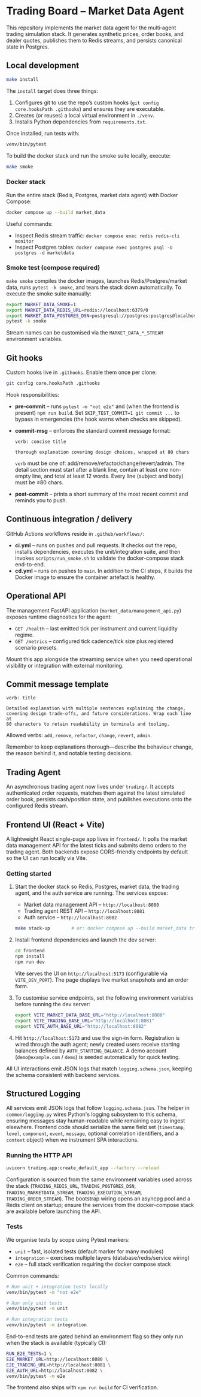 # Trading Board – Market Data Agent

This repository implements the market data agent for the multi‑agent trading
simulation stack. It generates synthetic prices, order books, and dealer quotes,
publishes them to Redis streams, and persists canonical state in Postgres.

## Local development

```bash
make install
```

The `install` target does three things:

1. Configures git to use the repo’s custom hooks (`git config core.hooksPath .githooks`)
   and ensures they are executable.
2. Creates (or reuses) a local virtual environment in `./venv`.
3. Installs Python dependencies from `requirements.txt`.

Once installed, run tests with:

```bash
venv/bin/pytest
```

To build the docker stack and run the smoke suite locally, execute:

```bash
make smoke
```

### Docker stack

Run the entire stack (Redis, Postgres, market data agent) with Docker Compose:

```bash
docker compose up --build market_data
```

Useful commands:

* Inspect Redis stream traffic: `docker compose exec redis redis-cli monitor`
* Inspect Postgres tables: `docker compose exec postgres psql -U postgres -d marketdata`

### Smoke test (compose required)

`make smoke` compiles the docker images, launches Redis/Postgres/market data,
runs `pytest -k smoke`, and tears the stack down automatically. To execute the
smoke suite manually:

```bash
export MARKET_DATA_SMOKE=1
export MARKET_DATA_REDIS_URL=redis://localhost:6379/0
export MARKET_DATA_POSTGRES_DSN=postgresql://postgres:postgres@localhost:5432/marketdata
pytest -k smoke
```

Stream names can be customised via the `MARKET_DATA_*_STREAM` environment
variables.

## Git hooks

Custom hooks live in `.githooks`. Enable them once per clone:

```bash
git config core.hooksPath .githooks
```

Hook responsibilities:

* **pre-commit** – runs `pytest -m "not e2e"` and (when the frontend is
  present) `npm run build`. Set `SKIP_TEST_COMMIT=1 git commit ...` to bypass in
  emergencies (the hook warns when checks are skipped).
* **commit-msg** – enforces the standard commit message format:

  ```text
  verb: concise title
  
  thorough explanation covering design choices, wrapped at 80 chars
  ```

  `verb` must be one of: add/remove/refactor/change/revert/admin. The detail
  section must start after a blank line, contain at least one non-empty line,
  and total at least 12 words. Every line (subject and body) must be ≤80 chars.
* **post-commit** – prints a short summary of the most recent commit and
  reminds you to push.

## Continuous integration / delivery

GitHub Actions workflows reside in `.github/workflows/`:

* **ci.yml** – runs on pushes and pull requests. It checks out the repo,
  installs dependencies, executes the unit/integration suite, and then invokes
  `scripts/run_smoke.sh` to validate the docker-compose stack end-to-end.
* **cd.yml** – runs on pushes to `main`. In addition to the CI steps, it builds
  the Docker image to ensure the container artefact is healthy.

## Operational API

The management FastAPI application (`market_data/management_api.py`) exposes
runtime diagnostics for the agent:

* `GET /health` – last emitted tick per instrument and current liquidity regime.
* `GET /metrics` – configured tick cadence/tick size plus registered scenario
  presets.

Mount this app alongside the streaming service when you need operational
visibility or integration with external monitoring.

## Commit message template

```text
verb: title

Detailed explanation with multiple sentences explaining the change,
covering design trade-offs, and future considerations. Wrap each line at
80 characters to retain readability in terminals and tooling.
```

Allowed verbs: `add`, `remove`, `refactor`, `change`, `revert`, `admin`.

Remember to keep explanations thorough—describe the behaviour change, the reason
behind it, and notable testing decisions.

## Trading Agent

An asynchronous trading agent now lives under `trading/`. It accepts authenticated
order requests, matches them against the latest simulated order book, persists
cash/position state, and publishes executions onto the configured Redis stream.

## Frontend UI (React + Vite)

A lightweight React single-page app lives in `frontend/`. It polls the market
data management API for the latest ticks and submits demo orders to the trading
agent. Both backends expose CORS-friendly endpoints by default so the UI can run
locally via Vite.

### Getting started

1. Start the docker stack so Redis, Postgres, market data, the trading agent,
   and the auth service are running. The services expose:
   * Market data management API – `http://localhost:8080`
   * Trading agent REST API – `http://localhost:8081`
   * Auth service – `http://localhost:8082`

   ```bash
   make stack-up        # or: docker compose up --build market_data trading_agent auth_service
   ```

2. Install frontend dependencies and launch the dev server:

   ```bash
   cd frontend
   npm install
   npm run dev
   ```

   Vite serves the UI on `http://localhost:5173` (configurable via
   `VITE_DEV_PORT`). The page displays live market snapshots and an order form.
3. To customise service endpoints, set the following environment variables
   before running the dev server:

   ```bash
   export VITE_MARKET_DATA_BASE_URL="http://localhost:8080"
   export VITE_TRADING_BASE_URL="http://localhost:8081"
   export VITE_AUTH_BASE_URL="http://localhost:8082"
   ```

4. Hit `http://localhost:5173` and use the sign-in form. Registration is wired
   through the auth agent; newly created users receive starting balances defined
   by `AUTH_STARTING_BALANCE`. A demo account (`demo@example.com` / `demo`) is
   seeded automatically for quick testing.

All UI interactions emit JSON logs that match `logging.schema.json`, keeping the
schema consistent with backend services.

## Structured Logging

All services emit JSON logs that follow `logging.schema.json`. The helper in
`common/logging.py` wires Python's logging subsystem to this schema, ensuring
messages stay human-readable while remaining easy to ingest elsewhere. Frontend
code should serialize the same field set (`timestamp`, `level`, `component`,
`event`, `message`, optional correlation identifiers, and a `context` object)
when we instrument SPA interactions.

### Running the HTTP API

```bash
uvicorn trading.app:create_default_app --factory --reload
```

Configuration is sourced from the same environment variables used across the
stack (`TRADING_REDIS_URL`, `TRADING_POSTGRES_DSN`, `TRADING_MARKETDATA_STREAM`,
`TRADING_EXECUTION_STREAM`, `TRADING_ORDER_STREAM`). The bootstrap wiring opens
an asyncpg pool and a Redis client on startup; ensure the services from the
docker-compose stack are available before launching the API.

### Tests

We organise tests by scope using Pytest markers:

* `unit` – fast, isolated tests (default marker for many modules)
* `integration` – exercises multiple layers (database/redis/service wiring)
* `e2e` – full stack verification requiring the docker compose stack

Common commands:

```bash
# Run unit + integration tests locally
venv/bin/pytest -m "not e2e"

# Run only unit tests
venv/bin/pytest -m unit

# Run integration tests
venv/bin/pytest -m integration
```

End-to-end tests are gated behind an environment flag so they only run when the
stack is available (typically CI):

```bash
RUN_E2E_TESTS=1 \
E2E_MARKET_URL=http://localhost:8080 \
E2E_TRADING_URL=http://localhost:8081 \
E2E_AUTH_URL=http://localhost:8082 \
venv/bin/pytest -m e2e
```

The frontend also ships with `npm run build` for CI verification.
